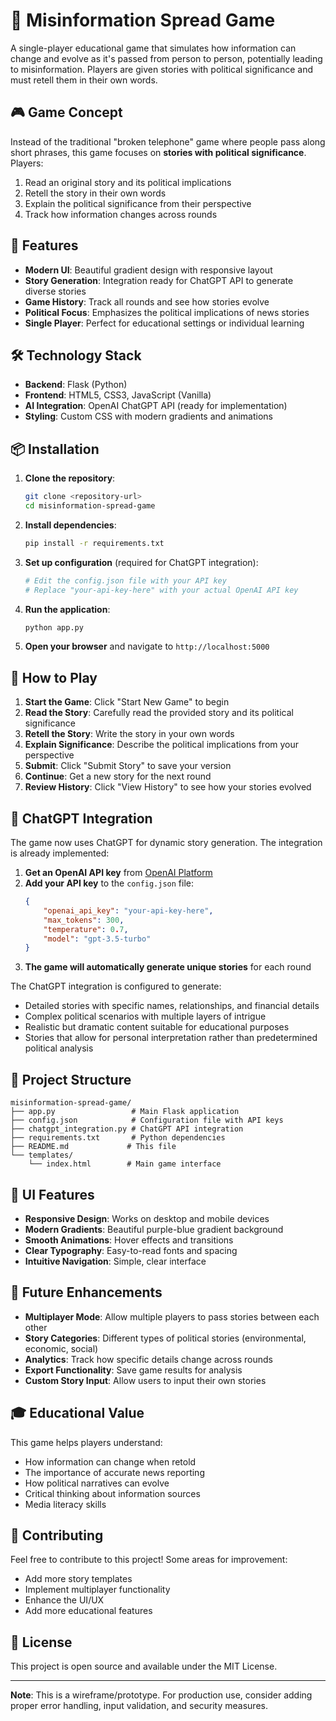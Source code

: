 # 📰 Misinformation Spread Game

A single-player educational game that simulates how information can change and evolve as it's passed from person to person, potentially leading to misinformation. Players are given stories with political significance and must retell them in their own words.

## 🎮 Game Concept

Instead of the traditional "broken telephone" game where people pass along short phrases, this game focuses on **stories with political significance**. Players:

1. Read an original story and its political implications
2. Retell the story in their own words
3. Explain the political significance from their perspective
4. Track how information changes across rounds

## 🚀 Features

- **Modern UI**: Beautiful gradient design with responsive layout
- **Story Generation**: Integration ready for ChatGPT API to generate diverse stories
- **Game History**: Track all rounds and see how stories evolve
- **Political Focus**: Emphasizes the political implications of news stories
- **Single Player**: Perfect for educational settings or individual learning

## 🛠️ Technology Stack

- **Backend**: Flask (Python)
- **Frontend**: HTML5, CSS3, JavaScript (Vanilla)
- **AI Integration**: OpenAI ChatGPT API (ready for implementation)
- **Styling**: Custom CSS with modern gradients and animations

## 📦 Installation

1. **Clone the repository**:
   ```bash
   git clone <repository-url>
   cd misinformation-spread-game
   ```

2. **Install dependencies**:
   ```bash
   pip install -r requirements.txt
   ```

3. **Set up configuration** (required for ChatGPT integration):
   ```bash
   # Edit the config.json file with your API key
   # Replace "your-api-key-here" with your actual OpenAI API key
   ```

4. **Run the application**:
   ```bash
   python app.py
   ```

5. **Open your browser** and navigate to `http://localhost:5000`

## 🎯 How to Play

1. **Start the Game**: Click "Start New Game" to begin
2. **Read the Story**: Carefully read the provided story and its political significance
3. **Retell the Story**: Write the story in your own words
4. **Explain Significance**: Describe the political implications from your perspective
5. **Submit**: Click "Submit Story" to save your version
6. **Continue**: Get a new story for the next round
7. **Review History**: Click "View History" to see how your stories evolved

## 🔧 ChatGPT Integration

The game now uses ChatGPT for dynamic story generation. The integration is already implemented:

1. **Get an OpenAI API key** from [OpenAI Platform](https://platform.openai.com/)
2. **Add your API key** to the `config.json` file:
   ```json
   {
       "openai_api_key": "your-api-key-here",
       "max_tokens": 300,
       "temperature": 0.7,
       "model": "gpt-3.5-turbo"
   }
   ```
3. **The game will automatically generate unique stories** for each round

The ChatGPT integration is configured to generate:
- Detailed stories with specific names, relationships, and financial details
- Complex political scenarios with multiple layers of intrigue
- Realistic but dramatic content suitable for educational purposes
- Stories that allow for personal interpretation rather than predetermined political analysis

## 📁 Project Structure

```
misinformation-spread-game/
├── app.py                 # Main Flask application
├── config.json            # Configuration file with API keys
├── chatgpt_integration.py # ChatGPT API integration
├── requirements.txt       # Python dependencies
├── README.md             # This file
└── templates/
    └── index.html        # Main game interface
```

## 🎨 UI Features

- **Responsive Design**: Works on desktop and mobile devices
- **Modern Gradients**: Beautiful purple-blue gradient background
- **Smooth Animations**: Hover effects and transitions
- **Clear Typography**: Easy-to-read fonts and spacing
- **Intuitive Navigation**: Simple, clear interface

## 🔮 Future Enhancements

- **Multiplayer Mode**: Allow multiple players to pass stories between each other
- **Story Categories**: Different types of political stories (environmental, economic, social)
- **Analytics**: Track how specific details change across rounds
- **Export Functionality**: Save game results for analysis
- **Custom Story Input**: Allow users to input their own stories

## 🎓 Educational Value

This game helps players understand:
- How information can change when retold
- The importance of accurate news reporting
- How political narratives can evolve
- Critical thinking about information sources
- Media literacy skills

## 🤝 Contributing

Feel free to contribute to this project! Some areas for improvement:
- Add more story templates
- Implement multiplayer functionality
- Enhance the UI/UX
- Add more educational features

## 📄 License

This project is open source and available under the MIT License.

---

**Note**: This is a wireframe/prototype. For production use, consider adding proper error handling, input validation, and security measures. 